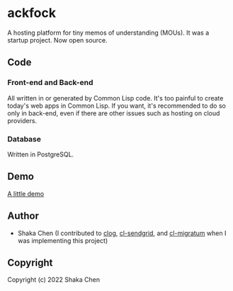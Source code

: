 # ackfock

A hosting platform for tiny memos of understanding (MOUs).
It was a startup project. Now open source.


## Code
### Front-end and Back-end
All written in or generated by Common Lisp code.
It's too painful to create today's web apps in Common Lisp. If you want, it's recommended to do so only in back-end, even if there are other issues such as hosting on cloud providers.

### Database
Written in PostgreSQL.

## Demo
[A little demo](https://www.youtube.com/watch?v=Om2LGQHShcI)

## Author

* Shaka Chen (I contributed to [clog](https://github.com/rabbibotton/clog), [cl-sendgrid](https://github.com/vindarel/cl-sendgrid), and [cl-migratum](https://github.com/dnaeon/cl-migratum) when I was implementing this project)

## Copyright

Copyright (c) 2022 Shaka Chen

